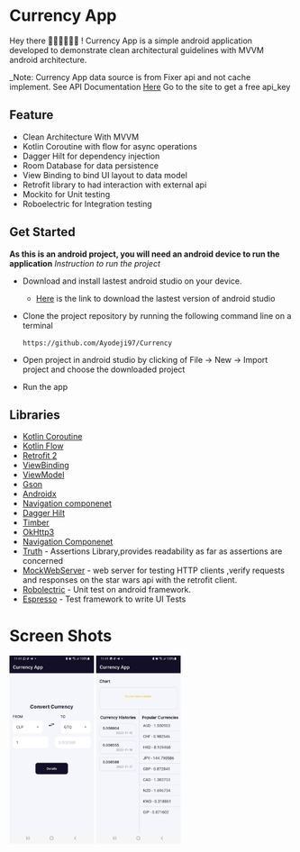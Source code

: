 # Currency App

Hey there 👋🏼👋🏼👋🏼 !
Currency App is a simple android application developed to demonstrate clean architectural guidelines with MVVM android architecture.

_Note: Currency App data source is from Fixer api and not cache implement.
See API Documentation [Here]("https://fixer.io/documentation")
Go to the site to get a free api_key

## Feature
* Clean Architecture With MVVM
* Kotlin Coroutine with flow for async operations
* Dagger Hilt for dependency injection
* Room Database for data persistence
* View Binding to bind UI layout to data model
* Retrofit library to had interaction with external api
* Mockito for Unit testing
* Roboelectric for Integration testing


## Get Started
**As this is an android project, you will need an android device to run the application**
_Instruction to run the project_
* Download and install lastest android studio on your device.
    - [Here](https://developer.android.com/studio) is the link to download the lastest version of android studio
* Clone the project repository by running the following command line on a terminal

    ```
    https://github.com/Ayodeji97/Currency
    ```
* Open project in android studio by clicking of File -> New -> Import project and choose the downloaded project
* Run the app

## Libraries
* [Kotlin Coroutine](https://developer.android.com/kotlin/coroutines)
* [Kotlin Flow](https://developer.android.com/kotlin/flow)
* [Retrofit 2](https://github.com/square/retrofit)
* [ViewBinding](https://developer.android.com/topic/libraries/view-binding)
* [ViewModel](https://developer.android.com/topic/libraries/architecture/viewmodel)
* [Gson](https://github.com/google/gson)
* [Androidx](https://developer.android.com/jetpack/androidx)
* [Navigation componenet](https://developer.android.com/guide/navigation)
* [Dagger Hilt](https://dagger.dev/hilt/)
* [Timber](https://github.com/JakeWharton/timber)
* [OkHttp3](https://square.github.io/okhttp/)
* [Navigation Componenet](https://developer.android.com/guide/navigation)
* [Truth](https://truth.dev/) - Assertions Library,provides readability as far as assertions are concerned
* [MockWebServer](https://github.com/square/okhttp/tree/master/mockwebserver) - web server for testing HTTP clients ,verify requests and responses on the star wars api with the retrofit client.
* [Robolectric](http://robolectric.org/) - Unit test on android framework.
* [Espresso](https://developer.android.com/training/testing/espresso) - Test framework to write UI Tests


# Screen Shots
<p float="left">
  <img src="app/src/main/res/drawable/currency_home.jpeg" width="150" />
  <img src="app/src/main/res/drawable/currency_details.jpeg" width="150" />
</p>

